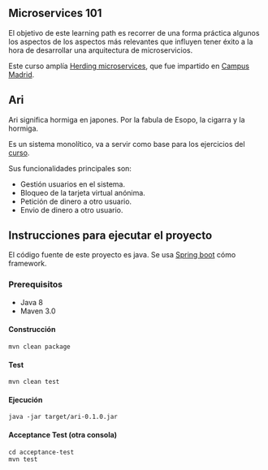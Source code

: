 ## Microservices 101

El objetivo de este learning path es recorrer de una forma práctica algunos los aspectos de los aspectos más relevantes que influyen tener éxito a la hora de desarrollar una arquitectura de microservicios.

Este curso amplía [Herding microservices](https://www.youtube.com/playlist?list=PLfAoTEAPazb4eJflljcW8_Ld2Eclx7hOh), que fue impartido en [Campus Madrid](https://www.campus.co/madrid/es).

## Ari

Ari significa hormiga en japones. Por la fabula de Esopo, la cigarra y la hormiga.

Es un sistema monolítico, va a servir como base para los ejercicios del [curso](https://github.com/rai22474/microservices-101/wiki).

Sus funcionalidades principales son:

* Gestión usuarios en el sistema.
* Bloqueo de la tarjeta virtual anónima.
* Petición de dinero a otro usuario.
* Envio de dinero a otro usuario.
 
## Instrucciones para ejecutar el proyecto

El código fuente de este proyecto es java. Se usa [Spring boot](https://projects.spring.io/spring-boot/) cómo framework.

### Prerequisitos

 * Java 8
 * Maven 3.0

#### Construcción

`mvn clean package`

#### Test

`mvn clean test`

#### Ejecución

`java -jar target/ari-0.1.0.jar`

#### Acceptance Test (otra consola)

    cd acceptance-test
    mvn test
